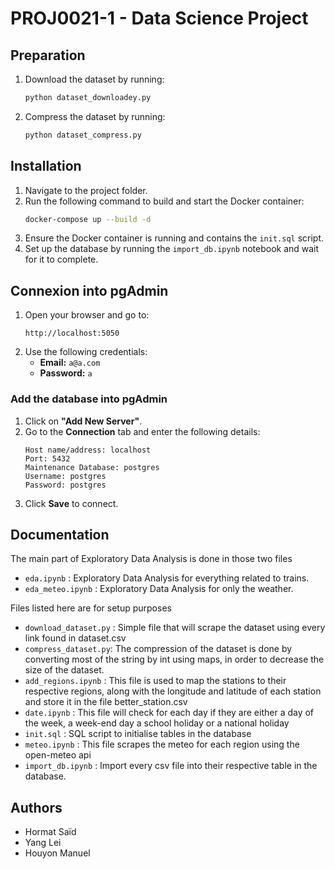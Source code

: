 # PROJ0021-1 - Data Science Project

## Preparation
1. Download the dataset by running:  
   ```sh
   python dataset_downloadey.py
   ```
2. Compress the dataset by running:  
   ```sh
   python dataset_compress.py
   ```

## Installation
1. Navigate to the project folder.
2. Run the following command to build and start the Docker container:  
   ```sh
   docker-compose up --build -d
   ```
3. Ensure the Docker container is running and contains the `init.sql` script.
4. Set up the database by running the `import_db.ipynb` notebook and wait for it to complete.

## Connexion into pgAdmin
1. Open your browser and go to:  
   ```
   http://localhost:5050
   ```
2. Use the following credentials:
   - **Email:** `a@a.com`
   - **Password:** `a`

### Add the database into pgAdmin
1. Click on **"Add New Server"**.
2. Go to the **Connection** tab and enter the following details:
   ```
   Host name/address: localhost
   Port: 5432
   Maintenance Database: postgres
   Username: postgres
   Password: postgres
   ```
3. Click **Save** to connect.

## Documentation

The main part of Exploratory Data Analysis is done in those two files
- `eda.ipynb` : Exploratory Data Analysis for everything related to trains.
- `eda_meteo.ipynb` : Exploratory Data Analysis for only the weather.

Files listed here are for setup purposes
- `download_dataset.py` : Simple file that will scrape the dataset using every link found in dataset.csv
- `compress_dataset.py`: The compression of the dataset is done by converting most of the string by int using maps, in order to decrease the size of the dataset.
- `add_regions.ipynb` : This file is used to map the stations to their respective regions, along with the longitude and latitude of each station and store it in the file better_station.csv
- `date.ipynb` : This file will check for each day if they are either a day of the week, a week-end day a school holiday or a national holiday
- `init.sql` : SQL script to initialise tables in the database
- `meteo.ipynb` : This file scrapes the meteo for each region using the open-meteo api
- `import_db.ipynb` : Import every csv file into their respective table in the database.


## Authors
- Hormat Saïd
- Yang Lei
- Houyon Manuel